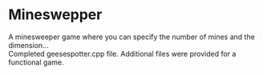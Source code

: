 # Mineswepper
A minesweeper game where you can specify the number of mines and the dimension...<br/>
Completed geesespotter.cpp file. Additional files were provided for a functional game. 
